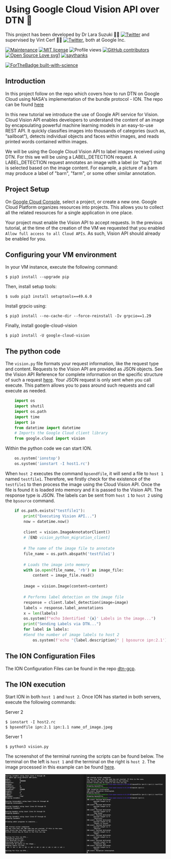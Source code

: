# Using Google Cloud Vision API over DTN :brain:
This project has been developed by Dr Lara Suzuki :woman_technologist: [![Twitter](https://img.shields.io/twitter/url/https/twitter.com/larasuzuki.svg?style=social&label=Follow%20%40larasuzuki)](https://twitter.com/larasuzuki) and supervised by Vint Cerf :technologist: [![Twitter](https://img.shields.io/twitter/url/https/twitter.com/vgcerf.svg?style=social&label=Follow%20%40vgcerf)](https://twitter.com/vgcerf), both at Google Inc.

[![Maintenance](https://img.shields.io/badge/Maintained%3F-yes-green.svg)](https://GitHub.com/lasuzuki/StrapDown.js/graphs/commit-activity)
[![MIT license](https://img.shields.io/badge/License-MIT-blue.svg)](https://lbesson.mit-license.org/)
![Profile views](https://gpvc.arturio.dev/lasuzuki)
[![GitHub contributors](https://img.shields.io/github/contributors/Naereen/StrapDown.js.svg)](https://GitHub.com/lasuzuki/StrapDown.js/graphs/contributors/)
[![Open Source Love svg1](https://badges.frapsoft.com/os/v1/open-source.svg?v=103)](https://github.com/ellerbrock/open-source-badges/)
[![saythanks](https://img.shields.io/badge/say-thanks-ff69b4.svg)](https://saythanks.io/to/lasuzuki)

[![ForTheBadge built-with-science](http://ForTheBadge.com/images/badges/built-with-science.svg)](https://GitHub.com/lasuzuki/)

## Introduction

In this project follow on the repo which covers how to run DTN on Google Cloud using NASA's implementation of the bundle protocol - ION. The repo can be found [here](https://github.com/lasuzuki/dtn-gcp)

In this new tutorial we introduce the use of Google API service for Vision. Cloud Vision API enables developers to understand the content of an image by encapsulating powerful machine learning models in an easy-to-use REST API. It quickly classifies images into thousands of categories (such as, “sailboat”), detects individual objects and faces within images, and reads printed words contained within images. 

We will be using the Google Cloud Vision API to label images received using DTN. For this we will be using a LABEL_DETECTION request. A LABEL_DETECTION request annotates an image with a label (or "tag") that is selected based on the image content. For example, a picture of a barn may produce a label of "barn", "farm", or some other similar annotation.

## Project Setup

On [Google Cloud Console](console.cloud.google.com), select a project, or create a new one. Google Cloud Platform organizes resources into projects. This allows you to collect all the related resources for a single application in one place.

Your project must enable the Vision API to accept requests. In the previous tutorial, at the time of the creation of the VM we requested that you enabled `Allow full access to all Cloud APIs`. As such, Vision API should already be enabled for you.

## Configuring your VM environment

In your VM instance, execute the following command:
````
$ pip3 install --upgrade pip
````

Then, install setup tools:
````
$ sudo pip3 install setuptools==49.6.0
````

Install grpcio using: 
````
$ pip3 install --no-cache-dir --force-reinstall -Iv grpcio==1.29
````

Finally, install google-cloud-vision
````
$ pip3 install -U google-cloud-vision
````

## The python code

The `vision.py` file formats your request information, like the request type and content. Requests to the Vision API are provided as JSON objects. See the Vision API Reference for complete information on the specific structure of such a request [here](https://cloud.google.com/vision/docs/reference/rest). Your JSON request is only sent when you call execute. This pattern allows you to pass around such requests and call execute as needed.

```python
    import os
    import shutil
    import os.path
    import time
    import io
    from datetime import datetime
    # Imports the Google Cloud client library
    from google.cloud import vision
```

Within the python code we can start ION.

```python
    os.system('ionstop')
    os.system('ionstart -I host1.rc')
```

When `host 2` executes the command `bpsendfile`, it will send a file to `host 1` named `testfile1`. Therefore, we firstly check for the existence of the `testfile1` to then process the image using the Cloud Vision API. Once the file is found it is loaded into memory and it is passed to the Vision API. The response type is JSON. The labels can be sent from `host 1` to `host 2` using the `bpsource` command.

```python
    if os.path.exists("testfile1"):
        print("Executing Vision API...")
        now = datetime.now()

        client = vision.ImageAnnotatorClient()
        # [END vision_python_migration_client]

        # The name of the image file to annotate
        file_name = os.path.abspath('testfile1')

        # Loads the image into memory
        with io.open(file_name, 'rb') as image_file:
            content = image_file.read()

        image = vision.Image(content=content)

        # Performs label detection on the image file
        response = client.label_detection(image=image)
        labels = response.label_annotations
        x = len(labels)
        os.system(f"echo Identified '{x}' Labels in the image...")
        print("Sending Labels via DTN...")
        for label in labels:
        #Send the number of image labels to host 2
            os.system(f'echo "{label.description}" | bpsource ipn:2.1')
```

## The ION Configuration Files

The ION Configuration Files can be found in the repo [dtn-gcp](https://github.com/lasuzuki/dtn-gcp/tree/main/rcfiles). 

## The ION execution

Start ION in both `host 1` and `host 2`. Once ION has started in both servers, execute the following commands:

Server 2
````
$ ionstart -I host2.rc
$ bpsendfile ipn:2.1 ipn:1.1 name_of_image.jpeg
````

Server 1
````
$ python3 vision.py
````

The screenshot of the terminal running the scripts can be found below. The terminal on the left is `host 1` and the terminal on the right is `host 2`. The image processed in this example can be found [here](https://www.google.com/url?sa=i&url=https%3A%2F%2Fwww.latimes.com%2Fentertainment%2Fmovies%2Fla-et-mn-a-dogs-purpose-canine-business-20170126-story.html&psig=AOvVaw3X1qO7P1Zq4lvq3Gf3wZPW&ust=1613949026760000&source=images&cd=vfe&ved=0CAIQjRxqFwoTCLji1-fK-e4CFQAAAAAdAAAAABAE).

<img src="https://github.com/lasuzuki/dtn-gcp-vision-ai/blob/main/vision.png" width=600 align=center>








